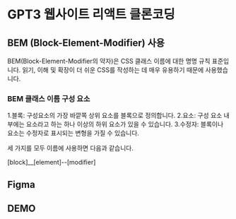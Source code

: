 # GPT3 웹사이트 리액트 클론코딩

## BEM (Block-Element-Modifier) 사용
BEM(Block-Element-Modifier의 약자)은 CSS 클래스 이름에 대한 명명 규칙 표준입니다. 읽기, 이해 및 확장이 더 쉬운 CSS를 작성하는 데 매우 유용하기 때문에 사용했습니다.

### BEM 클래스 이름 구성 요소
1.블록: 구성요소의 가장 바깥쪽 상위 요소를 블록으로 정의합니다.
2.요소: 구성 요소 내부에는 요소라고 하는 하나 이상의 하위 요소가 있을 수 있습니다.
3.수정자: 블록이나 요소는 수정자로 표시되는 변형을 가질 수 있습니다.

세 가지를 모두 이름에 사용하면 다음과 같습니다.

[block]__[element]--[modifier]

## Figma
[](https://www.figma.com/file/lz9lLpFHMxHm2odnwM3R0z/gpt3?type=design&node-id=0-1&mode=design&t=h81Oi0Kn4khnR2Ge-0)

## DEMO
[](https://gpt3-kohl-theta.vercel.app)
